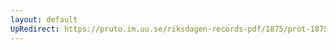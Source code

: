 ```yaml
---
layout: default
UpRedirect: https://pruto.im.uu.se/riksdagen-records-pdf/1875/prot-1875--fk--014/prot-1875--fk--014_027.pdf
---
```


